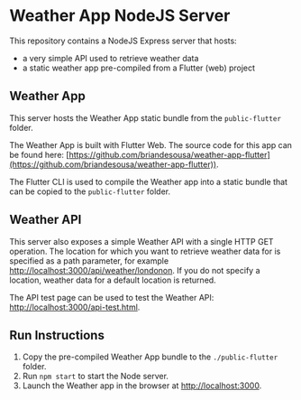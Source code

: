 # Weather App NodeJS Server

This repository contains a NodeJS Express server that hosts:

* a very simple API used to retrieve weather data
* a static weather app pre-compiled from a Flutter (web) project

## Weather App

This server hosts the Weather App static bundle from the `public-flutter` folder.

The Weather App is built with Flutter Web. The source code for this app can be found here: [https://github.com/briandesousa/weather-app-flutter](https://github.com/briandesousa/weather-app-flutter)). 

The Flutter CLI is used to compile the Weather app into a static bundle that can be copied to the `public-flutter` folder.

## Weather API

This server also exposes a simple Weather API with a single HTTP GET operation. The location for which you want to retrieve weather data for is specified as a path parameter, for example [http://localhost:3000/api/weather/londonon](http://localhost:3000/api/weather/londonon). If you do not specify a location, weather data for a default location is returned.

The API test page can be used to test the Weather API: [http://localhost:3000/api-test.html](http://localhost:3000/api-test.html).

## Run Instructions

1. Copy the pre-compiled Weather App bundle to the `./public-flutter` folder.
2. Run `npm start` to start the Node server.
3. Launch the Weather app in the browser at [http://localhost:3000](http://localhost:3000).
